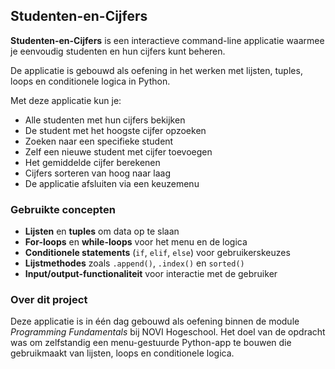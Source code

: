 ## Studenten-en-Cijfers

**Studenten-en-Cijfers** is een interactieve command-line applicatie waarmee je eenvoudig studenten en hun cijfers kunt beheren.

De applicatie is gebouwd als oefening in het werken met lijsten, tuples, loops en conditionele logica in Python.

Met deze applicatie kun je:

* Alle studenten met hun cijfers bekijken
* De student met het hoogste cijfer opzoeken
* Zoeken naar een specifieke student
* Zelf een nieuwe student met cijfer toevoegen
* Het gemiddelde cijfer berekenen
* Cijfers sorteren van hoog naar laag
* De applicatie afsluiten via een keuzemenu

### Gebruikte concepten

* **Lijsten** en **tuples** om data op te slaan
* **For-loops** en **while-loops** voor het menu en de logica
* **Conditionele statements** (`if`, `elif`, `else`) voor gebruikerskeuzes
* **Lijstmethodes** zoals `.append()`, `.index()` en `sorted()`
* **Input/output-functionaliteit** voor interactie met de gebruiker

### Over dit project

Deze applicatie is in één dag gebouwd als oefening binnen de module *Programming Fundamentals* bij NOVI Hogeschool.
Het doel van de opdracht was om zelfstandig een menu-gestuurde Python-app te bouwen die gebruikmaakt van lijsten, loops en conditionele logica.
